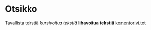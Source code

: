 # Otsikko

Tavallista tekstiä *kursivoitua tekstiä* **lihavoitua tekstiä**
[komentorivi.txt](https://github.com/konstakallama/otm-harjoitustyo/blob/master/laskarit/viikko1/komentorivi.txt)
